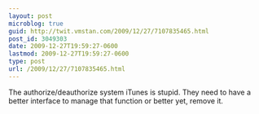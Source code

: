 ```yaml
---
layout: post
microblog: true
guid: http://twit.vmstan.com/2009/12/27/7107835465.html
post_id: 3049303
date: 2009-12-27T19:59:27-0600
lastmod: 2009-12-27T19:59:27-0600
type: post
url: /2009/12/27/7107835465.html
---
```

The authorize/deauthorize system iTunes is stupid. They need to have a better interface to manage that function or better yet,  remove it.
